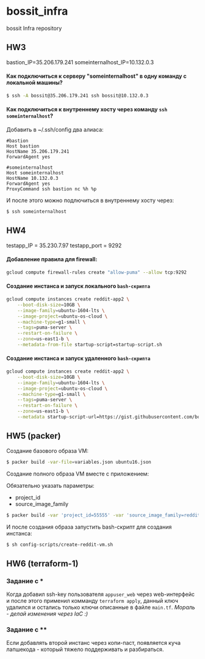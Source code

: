 # bossit_infra
bossit Infra repository

## HW3 
bastion_IP=35.206.179.241
someinternalhost_IP=10.132.0.3 

#### Как подключиться к серверу "someinternalhost" в одну команду с локальной машины?
```bash
$ ssh -A bossit@35.206.179.241 ssh bossit@10.132.0.3
```

#### Как подключиться к внутреннему хосту через команду `ssh someinternalhost`?
Добавить в ~/.ssh/config два алиаса:
```
#bastion
Host bastion
HostName 35.206.179.241
ForwardAgent yes

#someinternalhost
Host someinternalhost
HostName 10.132.0.3
ForwardAgent yes
ProxyCommand ssh bastion nc %h %p
```

И после этого можно подлючиться в внутреннему хосту через:

```bash
$ ssh someinternalhost
```

## HW4
testapp_IP = 35.230.7.97
testapp_port = 9292

#### Добавление правила для firewall:
```bash
gcloud compute firewall-rules create "allow-puma" --allow tcp:9292
```

#### Создание инстанса и запуск локального `bash-скрипта`
```bash
gcloud compute instances create reddit-app2 \
    --boot-disk-size=10GB \
    --image-family=ubuntu-1604-lts \
    --image-project=ubuntu-os-cloud \
    --machine-type=g1-small \
    --tags=puma-server \
    --restart-on-failure \
    --zone=us-east1-b \
    --metadata-from-file startup-script=startup-script.sh
```

#### Создание инстанса и запуск удаленного `bash-скрипта`
```bash
gcloud compute instances create reddit-app2 \
    --boot-disk-size=10GB \
    --image-family=ubuntu-1604-lts \
    --image-project=ubuntu-os-cloud \
    --machine-type=g1-small \
    --tags=puma-server \
    --restart-on-failure \
    --zone=us-east1-b \
    --metadata startup-script-url=https://gist.githubusercontent.com/bossit/c3f515eb7cd3b588f965e070af7f672d/raw/4e6046baa72077bc50936e2b169ae8dde6aadda7/otus-after-create-instance.sh
```

## HW5 (packer)
Создание базового образа VM:

```bash
$ packer build -var-file=variables.json ubuntu16.json
```

Создание полного образа VM вместе с приложением:

Обязательно указать параметры:
- project_id
- source_image_family 

```bash
$ packer build -var 'project_id=55555' -var 'source_image_family=reddit-base' immutable.json
```

И после создания образа запустить bash-скрипт для создания инстанса:

```bash
$ sh config-scripts/create-reddit-vm.sh
```

## HW6 (terraform-1)

### Задание с *
Когда добавил ssh-key пользователя `appuser_web` через web-интерфейс и после этого применил комманду `terraform apply`, данный ключ удалился и остались только ключи описанные в файле `main.tf`. _Мораль - делай изменения через IaC :)_

### Задание с **

Если добавлять второй инстанс через копи-паст, появляется куча лапшекода - который тяжело поддерживать и разбираться.
